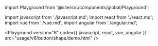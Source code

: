 import Playground from '@site/src/components/global/Playground';

import javascript from './javascript.md';
import react from './react.md';
import vue from './vue.md';
import angular from './angular.md';

<Playground version="6" code={{ javascript, react, vue, angular }} src="usage/v6/button/shape/demo.html" />
